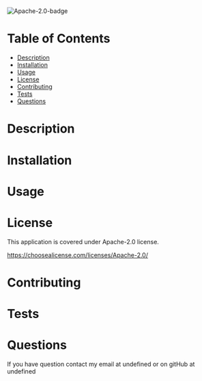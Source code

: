 
  # 

   
  <img src="https://img.shields.io/badge/License-Apache%202.0-blue.svg" alt="Apache-2.0-badge">
    

  # Table of Contents
  <ul>
    <li>
      <a href="#description">Description</a>
    </li>
    <li>
      <a href="#installation">Installation</a>
    </li>
    <li>
      <a href="#usage">Usage</a>
    </li>
    <li>
      <a href="#license">License</a>
    </li>
    <li>
      <a href="#contributing">Contributing</a>
    </li>
    <li>
      <a href="#tests">Tests</a>
    </li>
    <li>
      <a href="#questions">Questions</a>
    </li>
  </ul>

  ## <h1 id="description">Description</h1>

  

  ## <h1 id="installation">Installation</h1>

  

  ## <h1 id="usage">Usage</h1>

  

  ## <h1 id="license">License</h1>

  This application is covered under Apache-2.0 license.
  
  https://choosealicense.com/licenses/Apache-2.0/
  

  ## <h1 id="contributing">Contributing</h1>

  

  ## <h1 id="tests">Tests</h1>

  

  ## <h1 id="questions">Questions</h1>

  If you have question contact my email at undefined or on gitHub at undefined
